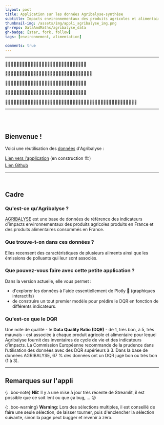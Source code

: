 ```yaml
---
layout: post
title: Application sur les données Agribalyse-synthèse
subtitle: Impacts environnementaux des produits agricoles et alimentaires en France
thumbnail-img: /assets/img/appli_agribalyse_img.png
gh-repo: DataAndMaths/agribalyse_data
gh-badge: [star, fork, follow]
tags: [environnement, alimentation]

comments: true
---
```


----------------------

🚜🚜🚜🚜🚜🚜🚜🚜🚜🚜🚜🚜🚜🚜🚜🚜🚜🚜🚜🚜🚜🚜🚜🚜🚜🚜🚜🚜🚜    

🍎🍎🍎🍎🍎🍎🍎🍎🍎🍎🍎🍎🍎🍎🍎🍎🍎🍎🍎🍎🍎🍎🍎🍎🍎🍎🍎🍎🍎🍎🍎  

🥐🥐🥐🥐🥐🥐🥐🥐🥐🥐🥐🥐🥐🥐🥐🥐🥐🥐🥐🥐🥐🥐🥐🥐🥐🥐🥐🥐🥐 

🚚🚚🚚🚚🚚🚚🚚🚚🚚🚚🚚🚚🚚🚚🚚🚚🚚🚚🚚🚚🚚🚚🚚🚚🚚🚚🚚🚚🚚 

🍴🍴🍴🍴🍴🍴🍴🍴🍴🍴🍴🍴🍴🍴🍴🍴🍴🍴🍴🍴🍴🍴🍴🍴🍴🍴🍴🍴🍴🍴🍴🍴🍴🍴🍴🍴🍴🍴🍴🍴🍴🍴🍴🍴🍴🍴🍴  

---------------
<br/><br/>



## Bienvenue !

Voici une réutilisation des [données](https://datascience.etalab.studio/dgml/c763b24a-a0fe-4e77-9586-3d5453c631cd) d'Agribalyse :

[Lien vers l'application](https://share.streamlit.io/dataandmaths/agribalyse_data/main/main.py) (en construction 🏗️)   
[Lien Github](https://github.com/DataAndMaths/agribalyse_data)


------------------------------------
<br/>

## Cadre

### Qu'est-ce qu'Agribalyse ? 

[AGRIBALYSE](https://doc.agribalyse.fr/documentation/) est une base de données de référence des indicateurs d’impacts environnementaux des produits agricoles produits en France et des produits alimentaires consommés en France. 

### Que trouve-t-on dans ces données ?

Elles recensent des caractéristiques de plusieurs aliments ainsi que les émissions de polluants qui leur sont associés.

### Que pouvez-vous faire avec cette petite application ? 
Dans la version actuelle, elle vous permet :
* d'explorer les données à l'aide essentiellement de Plotly 🙂 (graphiques interactifs)
* de construire un tout premier modèle pour prédire le DQR en fonction de différents indicateurs.

### Qu'est-ce que le DQR

Une note de qualité - le **Data Quality Ratio (DQR)** - de 1, très bon, à 5, très mauvais - est associée à chaque produit agricole et alimentaire pour 
lequel Agribalyse fournit des inventaires de cycle de vie et des indicateurs d’impacts. La Commission Européenne recommande de la prudence dans l’utilisation des données avec des DQR supérieurs à 3. 
Dans la base de données AGRIBALYSE, 67 % des données ont un DQR jugé bon ou très bon (1 à 3).
              
   
 --------------------------  

## Remarques sur l'appli

{: .box-note}
**NB:**  Il y a une mise à jour très récente de Streamlit, il est possible que ce soit lent ou que ça bug, ... 😕

{: .box-warning}
**Warning:** Lors des sélections multiples, il est conseillé de faire une seule sélection, de laisser tourner, puis d'enclencher la sélection suivante, sinon la page peut bugger et revenir à zéro. 

